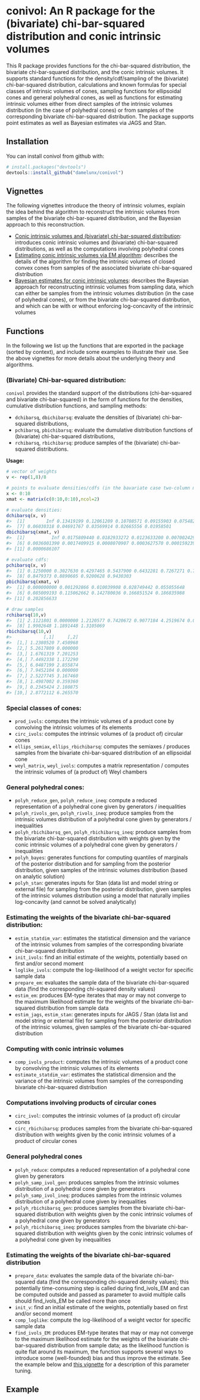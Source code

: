 conivol: An R package for the (bivariate) chi-bar-squared distribution and conic intrinsic volumes
================

<!-- README.md is generated from README.Rmd. Please edit that file -->
This R package provides functions for the chi-bar-squared distribution, the bivariate chi-bar-squared distribution, and the conic intrinsic volumes. It supports standard functions for the density/cdf/sampling of the (bivariate) chi-bar-squared distribution, calculations and known formulas for special classes of intrinsic volumes of cones, sampling functions for ellipsoidal cones and general polyhedral cones, as well as functions for estimating intrinsic volumes either from direct samples of the intrinsic volumes distribution (in the case of polyhedral cones) or from samples of the corresponding bivariate chi-bar-squared distribution. The package supports point estimates as well as Bayesian estimates via JAGS and Stan.

Installation
------------

You can install conivol from github with:

``` r
# install.packages("devtools")
devtools::install_github("damelunx/conivol")
```

Vignettes
---------

The following vignettes introduce the theory of intrinsic volumes, explain the idea behind the algorithm to reconstruct the intrinsic volumes from samples of the bivariate chi-bar-squared distribution, and the Bayesian approach to this reconstruction.

-   [Conic intrinsic volumes and (bivariate) chi-bar-squared distribution](../doc/conic-intrinsic-volumes.html): introduces conic intrinsic volumes and (bivariate) chi-bar-squared distributions, as well as the computations involving polyhedral cones
-   [Estimating conic intrinsic volumes via EM algorithm](../doc/estim-conic-intrinsic-volumes-with-EM.html): describes the details of the algorithm for finding the intrinsic volumes of closed convex cones from samples of the associated bivariate chi-bar-squared distribution
-   [Bayesian estimates for conic intrinsic volumes](../doc/bayesian.html): describes the Bayesian approach for reconstructing intrinsic volumes from sampling data, which can either be samples from the intrinsic volumes distribution (in the case of polyhedral cones), or from the bivariate chi-bar-squared distribution, and which can be with or without enforcing log-concavity of the intrinsic volumes

Functions
---------

In the following we list up the functions that are exported in the package (sorted by context), and include some examples to illustrate their use. See the above vignettes for more details about the underlying theory and algorithms.

### (Bivariate) Chi-bar-squared distribution:

`conivol` provides the standard support of the distributions (chi-bar-squared and bivariate chi-bar-squared) in the form of functions for the densities, cumulative distribution functions, and sampling methods:

-   `dchibarsq`, `dbichibarsq`: evaluate the densities of (bivariate) chi-bar-squared distributions,
-   `pchibarsq`, `pbichibarsq`: evaluate the dumulative distribution functions of (bivariate) chi-bar-squared distributions,
-   `rchibarsq`, `rbichibarsq`: produce samples of the (bivariate) chi-bar-squared distributions.

**Usage:**

``` r
# vector of weights
v <- rep(1,8)/8

# points to evaluate densities/cdfs (in the bavariate case two-column matrix)
x <- 0:10
xmat <- matrix(c(0:10,0:10),ncol=2)

# evaluate densities:
dchibarsq(x, v)
#>  [1]        Inf 0.13419199 0.12061209 0.10708571 0.09155903 0.07548244
#>  [7] 0.06030318 0.04691767 0.03569914 0.02665556 0.01958501
dbichibarsq(xmat, v)
#>  [1]          Inf 0.0175809440 0.0182933272 0.0123633200 0.0070024293
#>  [6] 0.0036001390 0.0017409915 0.0008070907 0.0003627570 0.0001592392
#> [11] 0.0000686107

# evaluate cdfs:
pchibarsq(x, v)
#>  [1] 0.1250000 0.3027630 0.4297465 0.5437900 0.6432281 0.7267271 0.7944988
#>  [8] 0.8479373 0.8890605 0.9200628 0.9430303
pbichibarsq(xmat, v)
#>  [1] 0.000000000 0.001292866 0.010039908 0.028749442 0.055055648
#>  [6] 0.085009193 0.115062662 0.142780036 0.166851524 0.186835988
#> [11] 0.202856633

# draw samples
rchibarsq(10,v)
#>  [1] 2.1121801 0.0000000 1.2120577 0.7420672 0.9077184 4.2519674 0.0000000
#>  [8] 1.9902648 1.1891448 1.3105069
rbichibarsq(10,v)
#>            [,1]     [,2]
#>  [1,] 1.2380520 7.450968
#>  [2,] 5.2617809 0.000000
#>  [3,] 1.6761319 7.201253
#>  [4,] 7.4492338 1.172290
#>  [5,] 6.0487199 2.855874
#>  [6,] 7.9452104 0.000000
#>  [7,] 2.5227745 3.167460
#>  [8,] 1.4987002 0.359360
#>  [9,] 0.2345424 2.180875
#> [10,] 2.8772112 6.265570
```

### Special classes of cones:

-   `prod_ivols`: computes the intrinsic volumes of a product cone by convolving the intrinsic volumes of its elements
-   `circ_ivols`: computes the intrinsic volumes of (a product of) circular cones
-   `ellips_semiax`, `ellips_rbichibarsq`: computes the semiaxes / produces samples from the bivariate chi-bar-squared distribution of an ellipsoidal cone
-   `weyl_matrix`, `weyl_ivols`: computes a matrix representation / computes the intrinsic volumes of (a product of) Weyl chambers

### General polyhedral cones:

-   `polyh_reduce_gen`, `polyh_reduce_ineq`: compute a reduced representation of a polyhedral cone given by generators / inequalities
-   `polyh_rivols_gen`, `polyh_rivols_ineq`: produce samples from the intrinsic volumes distribution of a polyhedral cone given by generators / inequalities
-   `polyh_rbichibarsq_gen`, `polyh_rbichibarsq_ineq`: produce samples from the bivariate chi-bar-squared distribution with weights given by the conic intrinsic volumes of a polyhedral cone given by generators / inequalities
-   `polyh_bayes`: generates functions for computing quantiles of marginals of the posterior distribution and for sampling from the posterior distribution, given samples of the intrinsic volumes distribution (based on analytic solution)
-   `polyh_stan`: generates inputs for Stan (data list and model string or external file) for sampling from the posterior distribution, given samples of the intrinsic volumes distribution using a model that naturally implies log-concavity (and cannot be solved analytically)

### Estimating the weights of the bivariate chi-bar-squared distribution:

-   `estim_statdim_var`: estimates the statistical dimension and the variance of the intrinsic volumes from samples of the corresponding bivariate chi-bar-squared distribution
-   `init_ivols`: find an initial estimate of the weights, potentially based on first and/or second moment
-   `loglike_ivols`: compute the log-likelihood of a weight vector for specific sample data
-   `prepare_em`: evaluates the sample data of the bivariate chi-bar-squared data (find the corresponding chi-squared density values)
-   `estim_em`: produces EM-type iterates that may or may not converge to the maximum likelihood estimate for the weights of the bivariate chi-bar-squared distribution from sample data
-   `estim_jags`, `estim_stan`: generates inputs for JAGS / Stan (data list and model string or external file) for sampling from the posterior distribution of the intrinsic volumes, given samples of the bivariate chi-bar-squared distribution

### Computing with conic intrinsic volumes

-   `comp_ivols_product`: computes the intrinsic volumes of a product cone by convolving the intrinsic volumes of its elements
-   `estimate_statdim_var`: estimates the statistical dimension and the variance of the intrinsic volumes from samples of the corresponding bivariate chi-bar-squared distribution

### Computations involving products of circular cones

-   `circ_ivol`: computes the intrinsic volumes of (a product of) circular cones
-   `circ_rbichibarsq`: produces samples from the bivariate chi-bar-squared distribution with weights given by the conic intrinsic volumes of a product of circular cones

### General polyhedral cones

-   `polyh_reduce`: computes a reduced representation of a polyhedral cone given by generators
-   `polyh_samp_ivol_gen`: produces samples from the intrinsic volumes distribution of a polyhedral cone given by generators
-   `polyh_samp_ivol_ineq`: produces samples from the intrinsic volumes distribution of a polyhedral cone given by inequalities
-   `polyh_rbichibarsq_gen`: produces samples from the bivariate chi-bar-squared distribution with weights given by the conic intrinsic volumes of a polyhedral cone given by generators
-   `polyh_rbichibarsq_ineq`: produces samples from the bivariate chi-bar-squared distribution with weights given by the conic intrinsic volumes of a polyhedral cone given by inequalities

### Estimating the weights of the bivariate chi-bar-squared distribution

-   `prepare_data`: evaluates the sample data of the bivariate chi-bar-squared data (find the corresponding chi-squared density values); this potentially time-consuming step is called during find\_ivols\_EM and can be computed outside and passed as parameter to avoid multiple calls should find\_ivols\_EM be called more than once
-   `init_v`: find an initial estimate of the weights, potentially based on first and/or second moment
-   `comp_loglike`: compute the log-likelihood of a weight vector for specific sample data
-   `find_ivols_EM`: produces EM-type iterates that may or may not converge to the maximum likelihood estimate for the weights of the bivariate chi-bar-squared distribution from sample data; as the likelihood function is quite flat around its maximum, the function supports several ways to introduce some (well-founded) bias and thus improve the estimate. See the example below and [this vignette](vignettes/estim-conic-intrinsic-volumes-with-EM.html) for a description of this parameter tuning.

Example
-------

<!-- ```{r echo=FALSE, message=FALSE} -->
<!-- library(conivol) -->
<!-- library(Rmosek) -->
<!-- library(tidyverse) -->
<!-- ``` -->
<!-- We consider the product of two circular cones, one 5-dimensional and another -->
<!-- 8-dimensional. -->
<!-- ```{r} -->
<!-- # specify the dimensions -->
<!-- D <- c(5,8) -->
<!-- # specify the angles -->
<!-- alpha <- c( 0.7*pi/2, 0.8*pi/2 ) -->
<!-- # get the exact intrinsic volumes -->
<!-- v <- circ_ivol(D, alpha, product = TRUE) -->
<!-- # plot the values and its logarithms -->
<!-- d <- sum(D) -->
<!-- ggplot(tibble(k=0:d, v=v), aes(x=k,y=v)) + -->
<!--     geom_line() + -->
<!--     theme_bw() -->
<!-- ggplot(tibble(k=0:d, `log(v)`=log(v)), aes(x=k,y=`log(v)`)) + -->
<!--     geom_line() + -->
<!--     theme_bw() -->
<!-- ``` -->
<!-- The goal is to reconstruct these values from samples from the bivariate -->
<!-- chi-bar-squared distribution with the above intrinsic volumes as weights. -->
<!-- ```{r} -->
<!-- # set sample size -->
<!-- n <- 10^5 -->
<!-- # obtain sample of the specified size -->
<!-- set.seed(1234) -->
<!-- m_samp <- circ_rbichibarsq(n,D,alpha) -->
<!-- # scatter plot of the sample -->
<!-- ggplot(as_tibble(m_samp), aes(V1,V2)) + geom_point(alpha=.02) + -->
<!--     theme_bw() + -->
<!--     theme(axis.title.x=element_blank(),axis.title.y=element_blank()) -->
<!-- ``` -->
